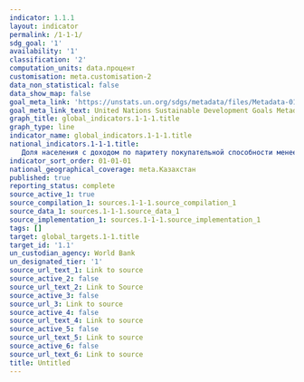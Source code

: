 ```yaml
---
indicator: 1.1.1
layout: indicator
permalink: /1-1-1/
sdg_goal: '1'
availability: '1'
classification: '2'
computation_units: data.процент
customisation: meta.customisation-2
data_non_statistical: false
data_show_map: false
goal_meta_link: 'https://unstats.un.org/sdgs/metadata/files/Metadata-01-01-01a.pdf'
goal_meta_link_text: United Nations Sustainable Development Goals Metadata (pdf 894kB)
graph_title: global_indicators.1-1-1.title
graph_type: line
indicator_name: global_indicators.1-1-1.title
national_indicators.1-1-1.title: 
   Доля населения с доходом по паритету покупательной способности менее: 1,9; 3,2; 5,5 долларов США по ППС в день
indicator_sort_order: 01-01-01
national_geographical_coverage: meta.Казахстан
published: true
reporting_status: complete
source_active_1: true
source_compilation_1: sources.1-1-1.source_compilation_1
source_data_1: sources.1-1-1.source_data_1
source_implementation_1: sources.1-1-1.source_implementation_1
tags: []
target: global_targets.1-1.title
target_id: '1.1'
un_custodian_agency: World Bank
un_designated_tier: '1'
source_url_text_1: Link to source
source_active_2: false
source_url_text_2: Link to Source
source_active_3: false
source_url_3: Link to source
source_active_4: false
source_url_text_4: Link to source
source_active_5: false
source_url_text_5: Link to source
source_active_6: false
source_url_text_6: Link to source
title: Untitled
---
```

